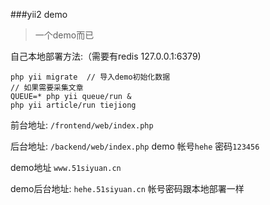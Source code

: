 ###yii2 demo

> 一个demo而已


自己本地部署方法:（需要有redis 127.0.0.1:6379)

```
php yii migrate  // 导入demo初始化数据
// 如果需要采集文章
QUEUE=* php yii queue/run &
php yii article/run tiejiong 
```

前台地址: `/frontend/web/index.php`

后台地址: `/backend/web/index.php` demo 帐号`hehe` 密码`123456`

demo地址 `www.51siyuan.cn`

demo后台地址: `hehe.51siyuan.cn`  帐号密码跟本地部署一样